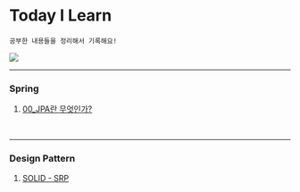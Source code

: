# Today I Learn
``` 
공부한 내용들을 정리해서 기록해요!
```

<a href="https://m42-orion.tistory.com/" target="_blank">
<img src="https://img.shields.io/badge/Blog link-336699?style=for-the-badge&logo=Blogger&logoColor=white">
</a>

***
### Spring
1. [00_JPA란 무엇인가?](/Spring/Spring%20Data%20JPA/00_JPA란%20무엇인가%3F.md)


<br>

***
### Design Pattern
1. [SOLID - SRP](/Design%20Pattern/SOLID%20-%20SRP.md)
